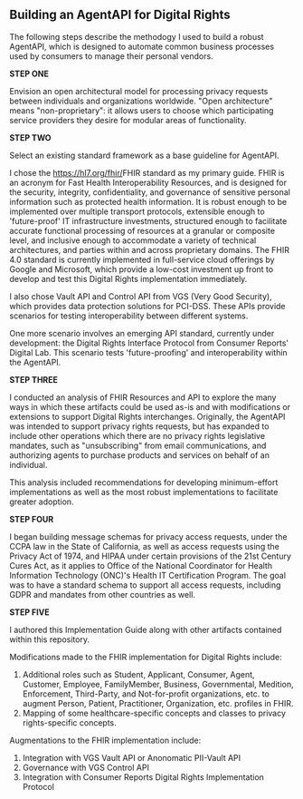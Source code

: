 ## Building an AgentAPI for Digital Rights

The following steps describe the methodogy I used to build a robust AgentAPI, which is designed to automate common business processes used by consumers to manage their personal vendors.

**STEP ONE**

Envision an open architectural model for processing privacy requests between individuals and organizations worldwide. "Open architecture" means "non-proprietary": it allows users to choose which participating service providers they desire for modular areas of functionality.

**STEP TWO**

Select an existing standard framework as a base guideline for AgentAPI.

I chose the <https://hl7.org/fhir/>FHIR standard as my primary guide. FHIR is an acronym for Fast Health Interoperability Resources, and is designed for the security, integrity, confidentiality, and governance of sensitive personal information such as protected health information. It is robust enough to be implemented over multiple transport protocols, extensible enough to 'future-proof' IT infrastructure investments, structured enough to facilitate accurate functional processing of resources at a granular or composite level, and inclusive enough to accommodate a variety of technical architectures, and parties within and across proprietary domains.
The FHIR 4.0 standard is currently implemented in full-service cloud offerings by Google and Microsoft, which provide a low-cost investment up front to develop and test this Digital Rights implementation immediately.

I also chose Vault API and Control API from VGS (Very Good Security), which provides data protection solutions for PCI-DSS. These APIs provide scenarios for testing interoperability between different systems.

One more scenario involves an emerging API standard, currently under development: the Digital Rights Interface Protocol from Consumer Reports' Digital Lab. This scenario tests 'future-proofing' and interoperability within the AgentAPI.

**STEP THREE**

I conducted an analysis of FHIR Resources and API to explore the many ways in which these artifacts could be used as-is and with modifications or extensions to support Digital Rights interchanges. Originally, the AgentAPI was intended to support privacy rights requests, but has expanded to include other operations which there are no privacy rights legislative mandates, such as "unsubscribing" from email communications, and authorizing agents to purchase products and services on behalf of an individual.   

This analysis included recommendations for developing minimum-effort implementations as well as the most robust implementations to facilitate greater adoption.

**STEP FOUR**

I began building message schemas for privacy access requests, under the CCPA law in the State of California, as well as access requests using the Privacy Act of 1974, and HIPAA under certain provisions of the 21st Century
Cures Act, as it applies to Office of the National Coordinator for Health Information Technology (ONC)'s Health IT Certification Program. The goal was to have a standard schema to support all access requests, including GDPR and mandates from other countries as well.

**STEP FIVE**

I authored this Implementation Guide along with other artifacts contained within this repository.

Modifications made to the FHIR implementation for Digital Rights include:
1) Additional roles such as Student, Applicant, Consumer, Agent, Customer, Employee, FamilyMember, Business, Governmental, Medition, Enforcement, Third-Party, and Not-for-profit organizations, etc.
to augment Person, Patient, Practitioner, Organization, etc. profiles in FHIR.
2) Mapping of some healthcare-specific concepts and classes to privacy rights-specific concepts.

Augmentations to the FHIR implementation include:
1) Integration with VGS Vault API or Anonomatic PII-Vault API
2) Governance with VGS Control API
3) Integration with Consumer Reports Digital Rights Implementation Protocol

